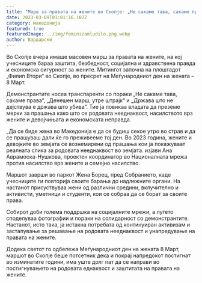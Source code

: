 ```yaml
---
title: "Марш за правата на жените во Скопје: „Не сакаме тава, сакаме права“"
date: 2023-03-09T01:01:16.107Z
category: македонија
featured: true
featuredImage: ../img/feminizamludilo.png.webp
author: Вардарски
---
```


Во Скопје вчера имаше масовен марш за правата на жените, на кој учесниците бараа заштита, безбедност, социјална и здравствена правда и економска сигурност за жените. Митингот започна на плоштадот „Филип Втори“ во Скопје, во пресрет на Меѓународниот ден на жената – 8 Март.

Демонстрантите носеа транспаренти со пораки „Не сакаме тава, сакаме права“, „Денешен марш, утре штрајк“ и „Држава што не дејствува е држава што убива“. Тие ја повикаа владата да преземе мерки за прашања како што се родовата нееднаквост, насилството врз жените и девојчињата и економската неправда.

„Да се биде жена во Македонија е да се будиш секое утро во страв и да се прашуваш дали ќе го преживееме тој ден. Во 2023 година, жените и девојките во земјата се вознемирени од прашања кои ја покажуваат реалната слика за родовата нееднаквост во земјата. изјави Ана Аврамоска-Нушкова, проектен координатор во Националната мрежа против насилство врз жените и семејно насилство.

Маршот заврши во паркот Жена Борец, пред Собранието, каде учесниците ги повторија своите барања до надлежните органи. На настанот присуствуваа жени од различни средини, вклучително и активисти, уметници и студенти, кои се собраа да се борат за своите права.

Собирот доби голема поддршка на социјалните мрежи, а луѓето споделуваа фотографии и пораки на солидарност со демонстрантите. Настанот, исто така, ја истакна потребата од континуиран активизам и застапување за решавање на родовата нееднаквост и унапредување на правата на жените.

Додека светот го одбележа Меѓународниот ден на жената 8 Март, маршот во Скопје беше потсетник дека и покрај напредокот постигнат во изминатите години, има уште долг пат да се направи во постигнувањето на родовата еднаквост и заштитата на правата на жените.
